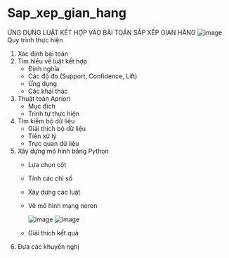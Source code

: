 # Sap_xep_gian_hang
ỨNG DỤNG LUẬT KẾT HỢP VÀO BÀI TOÁN SẮP XẾP GIAN HÀNG
![image](https://github.com/user-attachments/assets/84df673d-3407-444c-a5cc-4a649f28acbc)
Quy trình thực hiện 
1. Xác định bài toán
2. Tìm hiểu về luật kết hợp
   - Định nghĩa
   - Các độ đo (Support, Confidence, Lift)
   - Ứng dụng
   - Các khai thác
3. Thuật toán Apriori
   - Mục đích
   - Trình tự thực hiện 
4. Tìm kiếm bộ dữ liệu
   - Giải thích bộ dữ liệu
   - Tiền xử lý
   - Trực quan dữ liệu
 5. Xây dựng mô hình bằng Python
    - Lựa chọn cột
    - Tính các chỉ số
    - Xây dựng các luật
    - Vẽ mô hình mạng noron

      ![image](https://github.com/user-attachments/assets/ff92044b-9b09-4ce8-b789-a6f896af2901)
      ![image](https://github.com/user-attachments/assets/c945813f-8d0f-4592-bc9a-29fc55472d39)
      
    - Giải thích kết quả
  6. Đưa các khuyến nghị 


